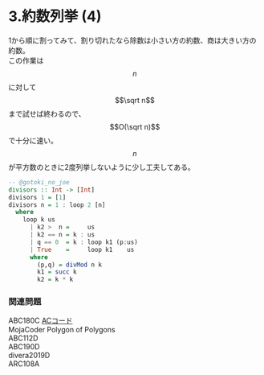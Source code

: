 # 3.約数列挙 \(4\)

1から順に割ってみて、割り切れたなら除数は小さい方の約数、商は大きい方の約数。  
この作業は$$n$$に対して$$\sqrt n$$まで試せば終わるので、$$O(\sqrt n)$$で十分に速い。  
$$n$$が平方数のときに2度列挙しないように少し工夫してある。

```haskell
-- @gotoki_no_joe
divisors :: Int -> [Int]
divisors 1 = [1]
divisors n = 1 : loop 2 [n]
  where
    loop k us
      | k2 >  n =     us
      | k2 == n = k : us
      | q == 0  = k : loop k1 (p:us)
      | True    =     loop k1    us
      where
        (p,q) = divMod n k
        k1 = succ k
        k2 = k * k
```

### 関連問題

ABC180C [ACコード](https://atcoder.jp/contests/abc180/submissions/22727220)  
MojaCoder Polygon of Polygons  
ABC112D  
ABC190D  
divera2019D  
ARC108A

